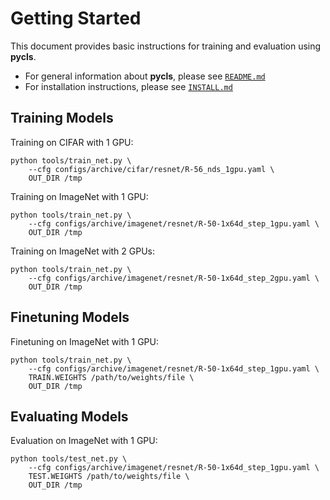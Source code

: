 # Getting Started

This document provides basic instructions for training and evaluation using **pycls**.

- For general information about **pycls**, please see [`README.md`](../README.md)
- For installation instructions, please see [`INSTALL.md`](INSTALL.md)

## Training Models

Training on CIFAR with 1 GPU: 

```
python tools/train_net.py \
    --cfg configs/archive/cifar/resnet/R-56_nds_1gpu.yaml \
    OUT_DIR /tmp
```

Training on ImageNet with 1 GPU:

```
python tools/train_net.py \
    --cfg configs/archive/imagenet/resnet/R-50-1x64d_step_1gpu.yaml \
    OUT_DIR /tmp
```

Training on ImageNet with 2 GPUs:

```
python tools/train_net.py \
    --cfg configs/archive/imagenet/resnet/R-50-1x64d_step_2gpu.yaml \
    OUT_DIR /tmp
```

## Finetuning Models

Finetuning on ImageNet with 1 GPU:

```
python tools/train_net.py \
    --cfg configs/archive/imagenet/resnet/R-50-1x64d_step_1gpu.yaml \
    TRAIN.WEIGHTS /path/to/weights/file \
    OUT_DIR /tmp
```

## Evaluating Models

Evaluation on ImageNet with 1 GPU:

```
python tools/test_net.py \
    --cfg configs/archive/imagenet/resnet/R-50-1x64d_step_1gpu.yaml \
    TEST.WEIGHTS /path/to/weights/file \
    OUT_DIR /tmp
```
